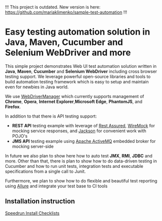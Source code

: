 !!! This project is outdated. New version is here: https://github.com/mariaklimenko/sample-test-automation !!!

Easy testing automation solution in Java, Maven, Cucumber and Selenium WebDriver and more
===========================

This simple project demonstrates Web UI test automation solution written in **Java**, **Maven**, **Cucumber** and **Selenium WebDriver** including cross browser testing support. We leverage powerful open-source libraries and tools to build automation testing framework which is easy to setup and maintain even for newbies in Java world.

We use [WebDriverManager](https://github.com/bonigarcia/webdrivermanager) which currently supports management of **Chrome**, **Opera**, **Internet Explorer**,**Microsoft Edge**, **PhantomJS**, and **Firefox**.

In addition to that there is API testing support:
* **REST API** testing example with leverage of [Rest Assured](https://github.com/rest-assured/rest-assured), [WireMock](https://github.com/tomakehurst/wiremock) for mocking service responses, and [Jackson](https://github.com/FasterXML/jackson) for convenient work with POJO's 
*  **JMS API** testing example using [Apache ActiveMQ](http://activemq.apache.org/) embedded broker for mocking server-side

In future we also plan to show here how to auto test **JMX**, **RMI**, **JDBC** and more. Other than that, there is plan to show how to do data-driven testing in Cucumber and how to run unit tests, integration tests and executable specifications from a single call to Junit.

Furthermore, we plan to show how to do flexible and beautiful test reporting using [Allure](https://github.com/allure-framework/) and integrate your test base to CI tools

## Installation instruction
 [Speedrun Install Checklists](https://github.com/mariaklimenko/jeta/blob/master/jeta-master/speedrun_install_checklist.md)

